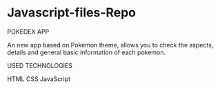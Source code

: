 # Javascript-files-Repo

POKEDEX APP

An new app based on Pokemon theme, allows you to check the aspects, details and general basic information of each pokemon.

USED TECHNOLOGIES

HTML
CSS
JavaScript

